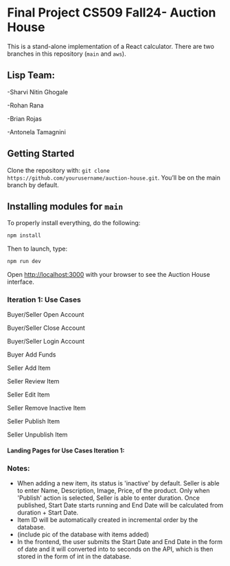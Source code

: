 # Final Project CS509 Fall24- Auction House

This is a stand-alone implementation of a React calculator. There are two branches in this repository (`main` and `aws`).

## Lisp Team: 
  -Sharvi Nitin Ghogale
  
  -Rohan Rana
  
  -Brian Rojas
  
  -Antonela Tamagnini

## Getting Started

Clone the repository with: `git clone https://github.com/yourusername/auction-house.git`. You’ll be on the main branch by default.

## Installing modules for `main`

To properly install everything, do the following:

```bash
npm install
```

Then to launch, type:

```bash
npm run dev
```

Open [http://localhost:3000](http://localhost:3000) with your browser to see the Auction House interface.

### Iteration 1: Use Cases

  Buyer/Seller Open Account
  
  Buyer/Seller Close Account
  
  Buyer/Seller Login Account
  
  Buyer Add Funds
  
  Seller Add Item

  Seller Review Item
  
  Seller Edit Item 

  Seller Remove Inactive Item
  
  Seller Publish Item
  
  Seller Unpublish Item 

  

#### Landing Pages for Use Cases Iteration 1:

### Notes:

- When adding a new item, its status is 'inactive' by default. Seller is able to enter Name, Description, Image, Price, of the product. Only when 'Publish' action is selected, Seller is able to enter duration. Once published, Start Date starts running and End Date will be calculated from duration + Start Date.
- Item ID will be automatically created in incremental order by the database.
- (include pic of the database with items added)
- In the frontend, the user submits the Start Date and End Date in the form of date and it will converted into to seconds on the API, which is then stored in the form of int in the database.
